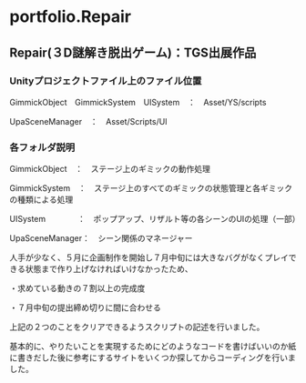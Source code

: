 # portfolio.Repair
## Repair(３D謎解き脱出ゲーム)：TGS出展作品

### Unityプロジェクトファイル上のファイル位置

GimmickObject　GimmickSystem　UISystem　：　Asset/YS/scripts

UpaSceneManager　：　Asset/Scripts/UI


### 各フォルダ説明

GimmickObject　：　ステージ上のギミックの動作処理

GimmickSystem　：　ステージ上のすべてのギミックの状態管理と各ギミックの種類による処理

UISystem　　　　：　ポップアップ、リザルト等の各シーンのUIの処理（一部）

UpaSceneManager：　シーン関係のマネージャー




人手が少なく、５月に企画制作を開始し７月中旬には大きなバグがなくプレイできる状態まで作り上げなければいけなかったため、

・求めている動きの７割以上の完成度

・７月中旬の提出締め切りに間に合わせる


上記の２つのことをクリアできるようスクリプトの記述を行いました。

基本的に、やりたいことを実現するためにどのようなコードを書けばいいのか紙に書きだした後に参考にするサイトをいくつか探してからコーディングを行いました。
